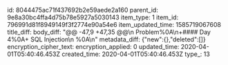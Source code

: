 id: 8044475ac71f437692b2e59aede2a160
parent_id: 9e8a30bc4ffa4d75b78e5927a5030143
item_type: 1
item_id: 796991d81f8949149f3f2774e90a54e6
item_updated_time: 1585719067608
title_diff: 
body_diff: "@@ -47,9 +47,35 @@\n Problem%0A\n+#### Day 4%0A+ SQL Injection\n %0A\n"
metadata_diff: {"new":{},"deleted":[]}
encryption_cipher_text: 
encryption_applied: 0
updated_time: 2020-04-01T05:40:46.453Z
created_time: 2020-04-01T05:40:46.453Z
type_: 13